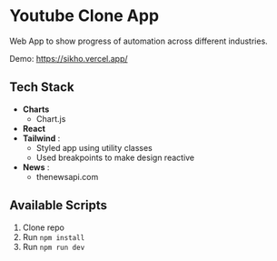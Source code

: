 # Youtube Clone App

Web App to show progress of automation across different industries.

Demo: https://sikho.vercel.app/

## Tech Stack

- **Charts**
  - Chart.js
- **React**
- **Tailwind** :
  - Styled app using utility classes
  - Used breakpoints to make design reactive
- **News** :
  - thenewsapi.com

## Available Scripts

1. Clone repo
2. Run `npm install`
3. Run `npm run dev`
